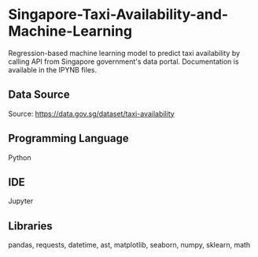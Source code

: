 # Singapore-Taxi-Availability-and-Machine-Learning
Regression-based machine learning model to predict taxi availability by calling API from Singapore government's data portal. Documentation is available in the IPYNB files.

## Data Source
Source: https://data.gov.sg/dataset/taxi-availability

## Programming Language
Python

## IDE
Jupyter 

## Libraries
pandas, requests, datetime, ast, matplotlib, seaborn, numpy, sklearn, math
